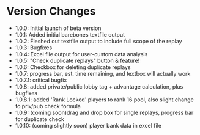 # Version Changes
- 1.0.0: Initial launch of beta version
- 1.0.1: Added initial barebones textfile output
- 1.0.2: Fleshed out textfile output to include full scope of the replay
- 1.0.3: Bugfixes
- 1.0.4: Excel file output for user-custom data analysis
- 1.0.5: "Check duplicate replays" button & feature!
- 1.0.6: Checkbox for deleting duplicate replays
- 1.0.7: progress bar, est. time remaining, and textbox will actually work
- 1.0.7.1: critical bugfix
- 1.0.8: added private/public lobby tag + advantage calculation, plus bugfixes
- 1.0.8.1: added 'Rank Locked' players to rank 16 pool, also slight change to priv/pub check formula
- 1.0.9: (coming soon)drag and drop box for single replays, progress bar for duplicate check
- 1.0.10: (coming slightly soon) player bank data in excel file